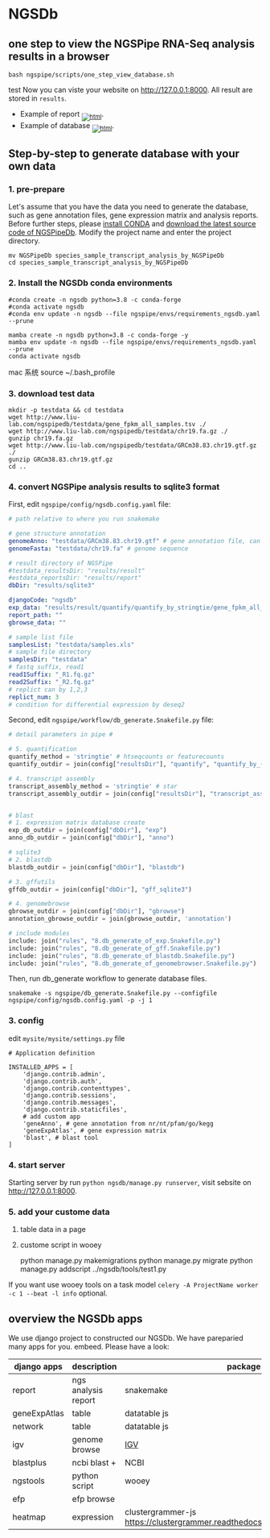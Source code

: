 
# NGSDb

## one step to view the NGSPipe RNA-Seq analysis results in a browser

```shell
bash ngspipe/scripts/one_step_view_database.sh
```
test
Now you can viste your website on http://127.0.0.1:8000. All result are stored in `results`.
- Example of report <sub>[![html](https://img.icons8.com/ios/20/000000/html-filetype.png)](http://www.liu-lab.com)</sub>.
- Example of database <sub>[![html](https://img.icons8.com/dotty/25/000000/copy-link.png)](http://www.liu-lab.com)</sub>.

## Step-by-step to generate database with your own data <a name="Step-by-Step-Database"></a>

### 1. pre-prepare

Let's assume that you have the data you need to generate the database, such as gene annotation files, gene expression matrix and analysis reports. Before further steps, please [install CONDA](../NGSPipe-RNA-seq/#Miniconda) and [download the latest source code of NGSPipeDb](../NGSPipe-RNA-seq/#NGSPipeDbSource). Modify the project name and enter the project directory.

```shell
mv NGSPipeDb species_sample_transcript_analysis_by_NGSPipeDb
cd species_sample_transcript_analysis_by_NGSPipeDb
```

### 2. Install the NGSDb conda environments <a name="DatabaseRequirement"></a>

```shell
#conda create -n ngsdb python=3.8 -c conda-forge
#conda activate ngsdb
#conda env update -n ngsdb --file ngspipe/envs/requirements_ngsdb.yaml --prune

mamba create -n ngsdb python=3.8 -c conda-forge -y
mamba env update -n ngsdb --file ngspipe/envs/requirements_ngsdb.yaml --prune
conda activate ngsdb
```
mac 系统 source ~/.bash_profile

### 3. download test data

```shell
mkdir -p testdata && cd testdata
wget http://www.liu-lab.com/ngspipedb/testdata/gene_fpkm_all_samples.tsv ./
wget http://www.liu-lab.com/ngspipedb/testdata/chr19.fa.gz ./
gunzip chr19.fa.gz
wget http://www.liu-lab.com/ngspipedb/testdata/GRCm38.83.chr19.gtf.gz ./
gunzip GRCm38.83.chr19.gtf.gz
cd ..
```

### 4. convert NGSPipe analysis results to sqlite3 format <a name="Table2Sqlite3"></a>

First, edit `ngspipe/config/ngsdb.config.yaml` file:

```yaml
# path relative to where you run snakemake

# gene structure annotation
genomeAnno: "testdata/GRCm38.83.chr19.gtf" # gene annotation file, can be gtf or gff
genomeFasta: "testdata/chr19.fa" # genome sequence

# result directory of NGSPipe
#testdata_resultsDir: "results/result"
#estdata_reportsDir: "results/report"
dbDir: "results/sqlite3"

djangoCode: "ngsdb"
exp_data: "results/result/quantify/quantify_by_stringtie/gene_fpkm_all_samples.tsv"
report_path: ""
gbrowse_data: ""

# sample list file
samplesList: "testdata/samples.xls"
# sample file directory
samplesDir: "testdata"
# fastq suffix, read1
read1Suffix: "_R1.fq.gz"
read2Suffix: "_R2.fq.gz"
# replict can by 1,2,3
replict_num: 3
# condition for differential expression by deseq2
```

Second, edit `ngspipe/workflow/db_generate.Snakefile.py` file:

```python
# detail parameters in pipe #

# 5. quantification
quantify_method = 'stringtie' # htseqcounts or featurecounts
quantify_outdir = join(config["resultsDir"], "quantify", "quantify_by_{}".format(quantify_method))

# 4. transcript assembly
transcript_assembly_method = 'stringtie' # star
transcript_assembly_outdir = join(config["resultsDir"], "transcript_assembly", "transcript_assembly_by_{}".format(transcript_assembly_method))


# blast
# 1. expression matrix database create
exp_db_outdir = join(config["dbDir"], "exp")
anno_db_outdir = join(config["dbDir"], "anno")

# sqlite3
# 2. blastdb
blastdb_outdir = join(config["dbDir"], "blastdb")

# 3. gffutils
gffdb_outdir = join(config["dbDir"], "gff_sqlite3")

# 4. genomebrowse
gbrowse_outdir = join(config["dbDir"], "gbrowse")
annotation_gbrowse_outdir = join(gbrowse_outdir, 'annotation')

# include modules
include: join("rules", "8.db_generate_of_exp.Snakefile.py")
include: join("rules", "8.db_generate_of_gff.Snakefile.py")
include: join("rules", "8.db_generate_of_blastdb.Snakefile.py")
include: join("rules", "8.db_generate_of_genomebrowser.Snakefile.py")
```

Then, run db_generate workflow to generate database files.

```shell
snakemake -s ngspipe/db_generate.Snakefile.py --configfile ngspipe/config/ngsdb.config.yaml -p -j 1
```

### 3. config <a name="DatabaseConfig"></a>

edit `mysite/mysite/settings.py` file

```shell
# Application definition

INSTALLED_APPS = [
    'django.contrib.admin',
    'django.contrib.auth',
    'django.contrib.contenttypes',
    'django.contrib.sessions',
    'django.contrib.messages',
    'django.contrib.staticfiles',
    # add custom app
    'geneAnno', # gene annotation from nr/nt/pfam/go/kegg
    'geneExpAtlas', # gene expression matrix
    'blast', # blast tool
]
```

### 4. start server <a name="RunServer"></a>

Starting server by run `python ngsdb/manage.py runserver`, visit sebsite on http://127.0.0.1:8000.


### 5. add your custome data

1. table data in a page
2. custome script in wooey

    python manage.py makemigrations
    python manage.py migrate
    python manage.py addscript ../ngsdb/tools/test1.py


If you want use wooey tools on a task model `celery -A ProjectName worker -c 1 --beat -l info` optional.

## overview the NGSDb apps

We use django project to constructed our NGSDb. We have pareparied many apps for you. embeed. Please have a look:

django apps | description | package
---- | ----------- | -------
report | ngs analysis report   | snakemake
geneExpAtlas | table | datatable js
network      | table | datatable js
igv          | genome browse | [IGV](https://github.com/igvteam/igv.js/wiki)
blastplus    | ncbi blast +  | NCBI
ngstools     | python script         | wooey
efp          | efp browse    |
heatmap      | expression    | clustergrammer-js https://clustergrammer.readthedocs.io/clustergrammer_js.html
